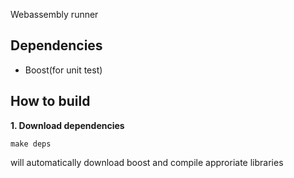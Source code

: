 Webassembly runner

## Dependencies

- Boost(for unit test)

## How to build

__1. Download dependencies__

```
make deps
```

will automatically download boost and compile approriate libraries
